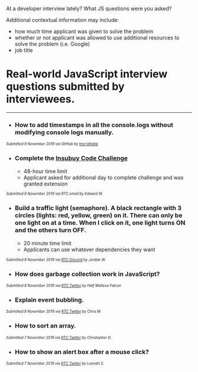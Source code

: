 At a developer interview lately? What JS questions were you asked?

Additional contextual information may include: 
- how much time applicant was given to solve the problem 
- whether or not applicant was allowed to use additional resources to solve the problem (i.e. Google) 
- job title

# Real-world JavaScript interview questions submitted by interviewees.

***

- ### How to add timestamps in all the console.logs without modifying console logs manually.

<sub><sup>_Submitted 9 November 2019 via GitHub by [tnvr-bhatia](https://github.com/RealToughCandy/real-world-javascript-interview-questions/commit/cebdd23e869d13dd91bc6c8ef6e007d302ddbac8)_</sub></sup>

- ### Complete the [Insubuy Code Challenge](https://github.com/IB-IT/Insubuy-Code-Challenge)
  * 48-hour time limit
  * Applicant asked for additional day to complete challenge and was granted extension

<sub><sup>_Submitted 8 November 2019 via RTC email by Edward W._</sub></sup>
 
- ### Build a traffic light (semaphore). A black rectangle with 3 circles (lights: red, yellow, green) on it. There can only be one light on at a time. When I click on it, one light turns ON and the others turn OFF.
  * 20 minute time limit
  * Applicants can use whatever dependencies they want

<sub><sup>_Submitted 8 November 2019 via [RTC Discord](https://discord.gg/68yMWzV) by Jordan W._</sub></sup>

- ### How does garbage collection work in JavaScript?

<sub><sup>_Submitted 8 November 2019 via [RTC Twitter](https://twitter.com/realtoughcandy/status/1192558596858490889) by Half Maltese Falcon_</sub></sup>

- ### Explain event bubbling.

<sub><sup>_Submitted 8 November 2019 via [RTC Twitter](https://twitter.com/realtoughcandy/status/1192558596858490889) by Chris M._</sub></sup>


- ### How to sort an array.

<sub><sup>_Submitted 7 November 2019 via [RTC Twitter](https://twitter.com/realtoughcandy/status/1192558596858490889) by Christopher D._</sub></sup>

- ### How to show an alert box after a mouse click?

<sub><sup>_Submitted 7 November 2019 via [RTC Twitter](https://twitter.com/realtoughcandy/status/1192558596858490889) by Leondri S._</sub></sup>


